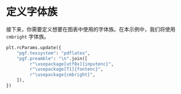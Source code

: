 # 定义字体族

接下来，你需要定义想要在图表中使用的字体族。在本示例中，我们将使用 `cmbright` 字体族。

```python
plt.rcParams.update({
    "pgf.texsystem": "pdflatex",
    "pgf.preamble": "\n".join([
         r"\usepackage[utf8x]{inputenc}",
         r"\usepackage[T1]{fontenc}",
         r"\usepackage{cmbright}",
    ]),
})
```
